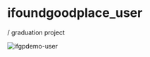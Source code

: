 # ifoundgoodplace_user
/ graduation project

![ifgpdemo-user](https://user-images.githubusercontent.com/52230546/151664368-614552f3-cd07-4bf3-861f-7476bdf78db4.png)
